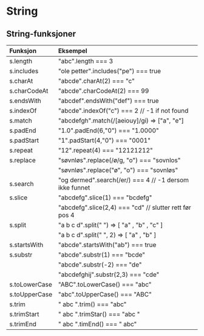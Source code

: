 # String

## String-funksjoner

| Funksjon | Eksempel |
| :--- | :--- |
| s.length | "abc".length === 3 |
| s.includes | "ole petter".includes\("pe"\) === true |
| s.charAt | "abcde".charAt\(2\) === "c" |
| s.charCodeAt | "abcde".charCodeAt\(2\) === 99 |
| s.endsWith | "abcdef".endsWith\("def"\) === true |
| s.indexOf | "abcde".indexOf\("c"\) === 2    // -1 if not found |
| s.match | "abcdefgh".match\(/\[aeiouy\]/gi\) =&gt; \["a", "e"\] |
| s.padEnd | "1.0".padEnd\(6,"0"\) === "1.0000" |
| s.padStart | "1".padStart\(4,"0"\) === "0001" |
| s.repeat | "12".repeat\(4\) === "12121212" |
| s.replace | "søvnløs".replace\(/ø/g, "o"\) === "sovnlos" |
|  | "søvnløs".replace\("ø", "o"\) === "sovnløs" |
| s.search | "og dermed".search\(/er/\) === 4  // -1 dersom ikke funnet |
| s.slice | "abcdefg".slice\(1\) === "bcdefg" |
|  | "abcdefg".slice\(2,4\) === "cd"  // slutter rett før pos 4 |
| s.split | "a b c d".split\(" "\) =&gt; \[ "a" , "b" , "c" \]  |
|  | "a b c d".split\(" ", 2\) =&gt; \[ "a" , "b" \]  |
| s.startsWith | "abcde".startsWith\("ab"\) === true |
| s.substr | "abcde".substr\(1\) === "bcde" |
|  | "abcde".substr\(-2\) === "de" |
|  | "abcdefghij".substr\(2,3\) === "cde" |
| s.toLowerCase | "ABC".toLowerCase\(\) === "abc" |
| s.toUpperCase | "abc".toUpperCase\(\) === "ABC" |
| s.trim | " abc ".trim\(\) === "abc" |
| s.trimStart | " abc ".trimStar\(\) === "abc " |
| s.trimEnd | " abc ".timEnd\(\) === " abc" |

